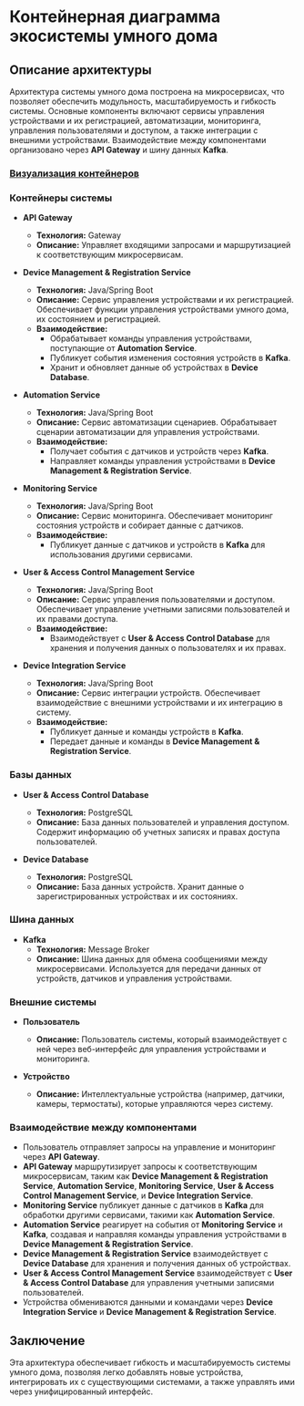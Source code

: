 # Контейнерная диаграмма экосистемы умного дома

## Описание архитектуры

Архитектура системы умного дома построена на микросервисах, что позволяет обеспечить модульность, масштабируемость и гибкость системы. Основные компоненты включают сервисы управления устройствами и их регистрацией, автоматизации, мониторинга, управления пользователями и доступом, а также интеграции с внешними устройствами. Взаимодействие между компонентами организовано через **API Gateway** и шину данных **Kafka**.

### [Визуализация контейнеров](Containers%20diagram.puml)

### Контейнеры системы

- **API Gateway**
  - **Технология:** Gateway
  - **Описание:** Управляет входящими запросами и маршрутизацией к соответствующим микросервисам.

- **Device Management & Registration Service**
  - **Технология:** Java/Spring Boot
  - **Описание:** Сервис управления устройствами и их регистрацией. Обеспечивает функции управления устройствами умного дома, их состоянием и регистрацией.
  - **Взаимодействие:**
    - Обрабатывает команды управления устройствами, поступающие от **Automation Service**.
    - Публикует события изменения состояния устройств в **Kafka**.
    - Хранит и обновляет данные об устройствах в **Device Database**.

- **Automation Service**
  - **Технология:** Java/Spring Boot
  - **Описание:** Сервис автоматизации сценариев. Обрабатывает сценарии автоматизации для управления устройствами.
  - **Взаимодействие:**
    - Получает события с датчиков и устройств через **Kafka**.
    - Направляет команды управления устройствами в **Device Management & Registration Service**.

- **Monitoring Service**
  - **Технология:** Java/Spring Boot
  - **Описание:** Сервис мониторинга. Обеспечивает мониторинг состояния устройств и собирает данные с датчиков.
  - **Взаимодействие:**
    - Публикует данные с датчиков и устройств в **Kafka** для использования другими сервисами.

- **User & Access Control Management Service**
  - **Технология:** Java/Spring Boot
  - **Описание:** Сервис управления пользователями и доступом. Обеспечивает управление учетными записями пользователей и их правами доступа.
  - **Взаимодействие:**
    - Взаимодействует с **User & Access Control Database** для хранения и получения данных о пользователях и их правах.

- **Device Integration Service**
  - **Технология:** Java/Spring Boot
  - **Описание:** Сервис интеграции устройств. Обеспечивает взаимодействие с внешними устройствами и их интеграцию в систему.
  - **Взаимодействие:**
    - Публикует данные и команды устройств в **Kafka**.
    - Передает данные и команды в **Device Management & Registration Service**.

### Базы данных

- **User & Access Control Database**
  - **Технология:** PostgreSQL
  - **Описание:** База данных пользователей и управления доступом. Содержит информацию об учетных записях и правах доступа пользователей.

- **Device Database**
  - **Технология:** PostgreSQL
  - **Описание:** База данных устройств. Хранит данные о зарегистрированных устройствах и их состояниях.

### Шина данных

- **Kafka**
  - **Технология:** Message Broker
  - **Описание:** Шина данных для обмена сообщениями между микросервисами. Используется для передачи данных от устройств, датчиков и управления устройствами.

### Внешние системы

- **Пользователь**
  - **Описание:** Пользователь системы, который взаимодействует с ней через веб-интерфейс для управления устройствами и мониторинга.

- **Устройство**
  - **Описание:** Интеллектуальные устройства (например, датчики, камеры, термостаты), которые управляются через систему.

### Взаимодействие между компонентами

- Пользователь отправляет запросы на управление и мониторинг через **API Gateway**.
- **API Gateway** маршрутизирует запросы к соответствующим микросервисам, таким как **Device Management & Registration Service**, **Automation Service**, **Monitoring Service**, **User & Access Control Management Service**, и **Device Integration Service**.
- **Monitoring Service** публикует данные с датчиков в **Kafka** для обработки другими сервисами, такими как **Automation Service**.
- **Automation Service** реагирует на события от **Monitoring Service** и **Kafka**, создавая и направляя команды управления устройствами в **Device Management & Registration Service**.
- **Device Management & Registration Service** взаимодействует с **Device Database** для хранения и получения данных об устройствах.
- **User & Access Control Management Service** взаимодействует с **User & Access Control Database** для управления учетными записями пользователей.
- Устройства обмениваются данными и командами через **Device Integration Service** и **Device Management & Registration Service**.

## Заключение

Эта архитектура обеспечивает гибкость и масштабируемость системы умного дома, позволяя легко добавлять новые устройства, интегрировать их с существующими системами, а также управлять ими через унифицированный интерфейс.
